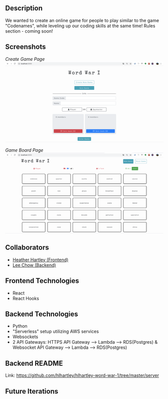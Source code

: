 ## Description
We wanted to create an online game for people to play similar to the game "Codenames", while leveling up our coding skills at the same time! Rules section - coming soon!

## Screenshots
*Create Game Page*
![Create Game Screenshot](create-game-page-screenshot.png)

*Game Board Page*
![Game Board Screenshot](game-board-screenshot.png)

## Collaborators
- [Heather Hartley (Frontend)](https://github.com/hlhartley)
- [Lee Chow (Backend)](https://github.com/leepuppychow)

## Frontend Technologies
- React
- React Hooks

## Backend Technologies
- Python
- "Serverless" setup utilizing AWS services
- Websockets
- 2 API Gateways: HTTPS API Gateway --> Lambda --> RDS(Postgres) & Websocket API Gateway --> Lambda --> RDS(Postgres)

## Backend README
Link: https://github.com/hlhartley/hlhartley-word-war-1/tree/master/server

## Future Iterations
